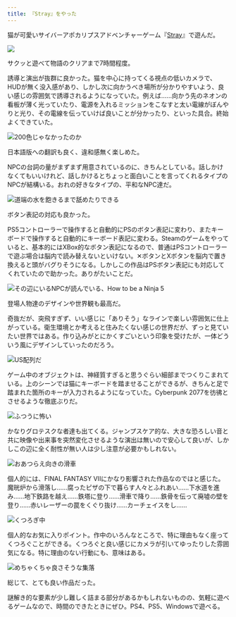 ```yaml
---
title: 『Stray』をやった
---
```

猫が可愛いサイバーアポカリプスアドベンチャーゲーム『[Stray](https://store.steampowered.com/app/1332010/Stray/?l=japanese)』で遊んだ。

![](https://lh5.googleusercontent.com/SM6_mHpJei6KhQLs13t4Bvr7bvycmJ3VPUDhuCJkjJ_7gf0q8t1KQytydTsUZ9T_m04TrvJCaQVpZ-hOKIgO_rxDw-a4E616Zmje_qIB3c7vRWy66XxpBGw7HXWAuU-rn6c0OEzRDK5PwqpSPjwesgQ)

サクッと遊べて物語のクリアまで7時間程度。

誘導と演出が抜群に良かった。猫を中心に持ってくる視点の低いカメラで、HUDが無く没入感があり、しかし次に向かうべき場所が分かりやすいよう、良い感じの雰囲気で誘導されるようになっていた。例えば……向かう先のネオンの看板が薄く光っていたり、電源を入れるミッションをこなすと太い電線がぼんやりと光り、その電線を伝っていけば良いことが分かったり、といった具合。終始よくできていた。

![](https://lh4.googleusercontent.com/DwpAoZRLZrGbXki_l9vb0Lq0sFPxhvJ9xhkVzzR7bzLAtFeAeM81TRCn7CWpT1bhlk9pkYONTDcNKql67FBP6GIKfPMFyzssZ2azHYc4UdLxKjqRzFLIsOG1-oajiFZy4_-MzjSiGvSX7elcXj-Diz4 "200色じゃなかったのか")

日本語版への翻訳も良く、違和感無く楽しめた。

NPCの台詞の量がまずまず用意されているのに、きちんとしている。話しかけなくてもいいけれど、話しかけるとちょっと面白いことを言ってくれるタイプのNPCが結構いる。おれの好きなタイプの、平和なNPC達だ。

![](https://lh6.googleusercontent.com/niluxrU3-TMK75jWMZCWKlamjLhWTzftta8GdneCVJlrWC50iYeSMU8GJwaLE-B1ioYK0iYTletXJfJw1w1VBQD0u_-BQvF-qZ9IYINyLqcabSeXeahvpZv6TTdVW2iDCT080NaK1u9X0Q847POskco "道端の水を飽きるまで舐めたりできる")

ボタン表記の対応も良かった。

PS5コントローラーで操作すると自動的にPSのボタン表記に変わり、またキーボードで操作すると自動的にキーボード表記に変わる。Steamのゲームをやっていると、基本的にはXBox的なボタン表記になるので、普通はPSコントローラーで遊ぶ場合は脳内で読み替えないといけない。✕ボタンとXボタンを脳内で置き換えると頭がバグりそうになる。しかしこの作品はPSボタン表記にも対応してくれていたので助かった。ありがたいことだ。

![](https://lh5.googleusercontent.com/9CsA7uiT_VVO_ct8FaxXY6501VFXp6kfsDTKYyseuKLxA7YInPR0CQVt52ptuIGWG8I6oYZ53TJF5wK89HCiAjWYaN2f5K3A_Bm0pXuDCcS37upEhlE1opSel07eHEBd8buGaihhh2J4R1aKcw_9Ho8 "その辺にいるNPCが読んでいる、How to be a Ninja 5")

登場人物達のデザインや世界観も最高だ。

奇抜だが、突飛すぎず、いい感じに「ありそう」なラインで楽しい雰囲気に仕上がっている。衛生環境とか考えると住みたくない感じの世界だが、ずっと見ていたい世界ではある。作り込みがとにかくすごいという印象を受けたが、一体どういう風にデザインしていったのだろう。

![](https://lh5.googleusercontent.com/GkW66-ELUlqAQjpQaB9IVdm23HCnZuBYPN5axwfEjSCRgA82vIrvMRAtvcGO9oSBhzjqpUqV0vhdtppkg7yP9YthXsE9UCkYk3k4FzEGiBrwo58ZqABhacRbj4JUHhFcwgKPZ2dWX-tOWhnGi8haaZY "US配列だ")

ゲーム中のオブジェクトは、神経質すぎると思うぐらい細部までつくりこまれている。上のシーンでは猫にキーボードを踏ませることができるが、きちんと足で踏まれた箇所のキーが入力されるようになっていた。Cyberpunk 2077を彷彿とさせるような徹底ぶりだ。

![](https://lh4.googleusercontent.com/R1i5GIjfCel7RkEUFgFqphRYkAd32P55BO_k6BU1HCPEahaOVd7NVGhkM0-jUleb5CHdQj6KIWTGt7-f-b30T8h1KoF-FNwQzqS6qrkqPfefHwn5s6UTdJqfPV1nS3uvutKcJiATxqZjDl6P6XjGo1Y "ふつうに怖い")

かなりグロテスクな者達も出てくる。ジャンプスケア的な、大きな恐ろしい音と共に映像や出来事を突然変化させるような演出は無いので安心して良いが、しかしこの辺に全く耐性が無い人は少し注意が必要かもしれない。

![](https://lh6.googleusercontent.com/1vKrAu7bjYh6qYDwnGp_DFD4vzPlMzvlQz0qx3bZwPdShZEOEACujcf0-R57rUhzaAYn8Noupc0ykZGffhaEppiYZrjotfVYdmFhHlVdQfRJzvg5QOtOS5gb_WEN4jMkscmYr124_79SkHUVXM7_Qfg "おあつらえ向きの滑車")

個人的には、FINAL FANTASY VIIにかなり影響された作品なのではと感じた。魔晄炉から滑落し……腐ったピザの下で暮らす人々とふれあい……下水道を進み……地下鉄路を越え……鉄塔に登り……滑車で降り……鉄骨を伝って廃墟の壁を登り……赤いレーザーの罠をくぐり抜け……カーチェイスをし……

![](https://lh4.googleusercontent.com/yGsvK3LZuTm9LAmNU58nkZVOd3zci3O7_eHY3a5Hp0jpgcSqp_79CYvMY9DT_UKMJblGFpU24xD-A3pCz9oDkfdJAtrGunI1KGi67ZjMg5EzpV7TTAfTh_6wSYxMLS2PDQyrcnuomBNjkj2R84Fh4Ao "くつろぎ中")

個人的なお気に入りポイント。作中のいろんなところで、特に理由もなく座ってくつろぐことができる。くつろぐと良い感じにカメラが引いてゆったりした雰囲気になる。特に理由のない行動にも、意味はある。

![](https://lh6.googleusercontent.com/9G5rb8gtC-jYR5hZYr2cGttm_JuFbcQo4IqD-_SKUvycg_x7X3XwH0EBxJ0cQHVkSgIDG87yD9u3q2U0gRbtXGMiVcRDuQzMcbx9S6EL1jcrvLU7tRV3TXUVoa2Dc5CMMviUyg1ksPBcLJa_TZfSyCw "めちゃくちゃ良さそうな集落")

総じて、とても良い作品だった。

謎解き的な要素が少し難しく詰まる部分があるかもしれないものの、気軽に遊べるゲームなので、時間のできたときにぜひ。PS4、PS5、Windowsで遊べる。
